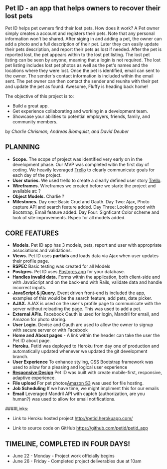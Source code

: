 ## Pet ID - an app that helps owners to recover their lost pets

Pet ID helps pet owners find their lost pets. How does it work? A Pet owner simply creates a account and registers their pets. Note that any personal information won't be shared. After siging in and adding a pet, the owner can add a photo and a full description of their pet. Later they can easily update their pets description, and report their pets as lost if needed. After the pet is reported lost, the pet appears within to the lost pet listing. The lost pet listing can be seen by anyone, meaning that a login is not required. The lost pet listing includes lost pet photos as well as the pet's names and the locations where they were lost. Once the pet is identified, email can sent to the owner. The sender's contact information is included within the email sent. The pet owner can then contact the sender and reunite with their pet and update the pet as found. Awesome, Fluffy is heading back home!

The objective of this project is to:

* Build a great app.
* Get experience collaborating and working in a development team.
* Showcase your abilities to potential employers, friends, family, and community members.


by *Charlie Chrisman, Andreas Blomquist, and David Deuber*


## PLANNING

* **Scope.** The scope of project was identified very early on in the development phase. Our MVP was completed witin the first day of coding. We heavily leveraged [Trello](https://trello.com) to clearly communicate goals for each day of the project. 
* **User stories.** We used trello to create a clearly defined user story [Trello](https://trello.com).
* **Wireframes.** Wireframes we created before we starte the project and available at: ?
* **Object Models.** Charlie ? 
* **Milestones.** Day one: Basic Crud and Oauth. Day Two: Ajax, Photo capture API and search feature added. Day Three: Looking good with Bootstrap, Email feature added. Day Four: Signficant Color scheme and look of site improvements. Rspec for all models added. 


## CORE FEATURES

* **Models.** Pet ID app has 3 models, pets, report and user with appropriate associations and validations.
* **Views.** Pet ID uses **partials**  and loads data via Ajax when user updates their profile page.
* **RSPEC** Basic testing was created for all Models 
* **Postgres.** Pet ID uses [Postgres.app](http://postgresapp.com) for your database.
* **Handles invalid data.** Forms within the application, both client-side and with JavaScript and on the back-end with Rails, validate data and handle incorrect inputs. 
* **JavaScript & jQuery.** Event driven front-end is included the app, examples of this would be the search feature, add pets, date picker.
* **AJAX.** AJAX is used on the user's profile page to communicate with the server without reloading the page. This was used to add a pet. 
* **External APIs.** Facebook Oauth is used for login, Mandril for email, and Amazon for photo storing.
* **User Login.** Devise and Oauth are used to allow the owner to signup with secure server or with Facebook
* **Home and About pages** - A link within the header can take the user the Pet ID about page. 
* **Heroku.** PetId was deployed to Heroku from day one of production and automatically updated whenever we updated the git development branch.
* **User Experience** To enhance styling, CSS Bootstrap framework was used to allow for a pleasing and logical user experience
* **[Responsive Design](http://en.wikipedia.org/wiki/Responsive_web_design)** Pet ID was built with create mobile-first, responsive, adaptive experience. 
* **File upload** For pet photos[Amazon S3](http://aws.amazon.com/s3/) was used for file hosting.
* **Job Scheduling** If we have time, we might impliment this for our emails
* **Email** Leveraged Mandril API with captch (authorization, are you human?) was used to allow for email notifications.


####Links:

* Link to Heroku hosted project
http://petid.herokuapp.com/

* Link to source code on GitHub
https://github.com/petid/petid_app
 

## TIMELINE, COMPLETED IN FOUR DAYS!

* June 22 -  Monday - Project work officially begins
* June 26 - Friday - Completed project deliverables due at 10am

